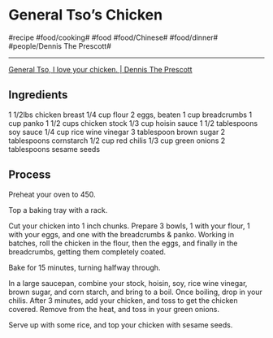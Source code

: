 # General Tso’s Chicken
#recipe #food/cooking# #food #food/Chinese# #food/dinner# #people/Dennis The Prescott# 
- - - -
[General Tso, I love your chicken. | Dennis The Prescott](https://dennistheprescott.com/2015/04/15/general-tso-i-love-your-chicken/)

## Ingredients
1 1/2lbs chicken breast
1/4 cup flour
2 eggs, beaten
1 cup breadcrumbs
1 cup panko
1 1/2 cups chicken stock
1/3 cup hoisin sauce
1 1/2 tablespoons soy sauce
1/4 cup rice wine vinegar
3 tablespoon brown sugar
2 tablespoons cornstarch
1/2 cup red chilis
1/3 cup green onions
2 tablespoons sesame seeds

## Process
Preheat your oven to 450.

Top a baking tray with a rack.

Cut your chicken into 1 inch chunks. Prepare 3 bowls, 1 with your flour, 1 with your eggs, and one with the breadcrumbs & panko. Working in batches, roll the chicken in the flour, then the eggs, and finally in the breadcrumbs, getting them completely coated.

Bake for 15 minutes, turning halfway through.

In a large saucepan, combine your stock, hoisin, soy, rice wine vinegar, brown sugar, and corn starch, and bring to a boil. Once boiling, drop in your chilis. After 3 minutes, add your chicken, and toss to get the chicken covered. Remove from the heat, and toss in your green onions.

Serve up with some rice, and top your chicken with sesame seeds.